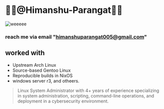 # 🌸🌸@Himanshu-Parangat🌸🌸
![weeeee](https://media.tenor.com/zuov09sqZ9UAAAAC/anime-coffee.gif)
###  reach me via email "himanshuparangat005@gmail.com" 

## worked with
   - Upstream Arch Linux
   - Source-based Gentoo Linux
   - Reproducible builds in NixOS
   - windows server r3, and otheers.


> Linux System Administrator with 4+ years of experience specializing in system administration, scripting, command-line operations, and deployment in a cybersecurity environment.
